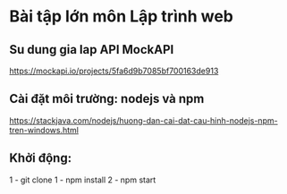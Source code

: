 # Bài tập lớn môn Lập trình web

## Su dung gia lap API MockAPI
https://mockapi.io/projects/5fa6d9b7085bf700163de913

## Cài đặt môi trường: nodejs và npm
https://stackjava.com/nodejs/huong-dan-cai-dat-cau-hinh-nodejs-npm-tren-windows.html

## Khởi động:
1 - git clone 
1 - npm install
2 - npm start
